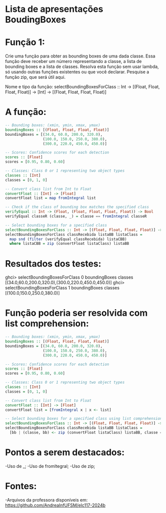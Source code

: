 # Lista de apresentações BoudingBoxes
# Função 1:

Crie uma função para obter as bounding boxes de uma dada classe. Essa função deve receber um número representando a classe, a lista de bounding boxes e a lista de classes. Resolva esta função sem usar lambda, só usando outras funções existentes ou que você declarar. Pesquise a função zip, que será útil aqui.

Nome e tipo da função:
selectBoundingBoxesForClass :: Int -> [(Float, Float, Float, Float)] -> [Int] -> [(Float, Float, Float, Float)]

# A função:

```haskell
-- Bounding boxes: (xmin, ymin, xmax, ymax)
boundingBoxes :: [(Float, Float, Float, Float)]
boundingBoxes = [(34.0, 60.0, 200.0, 320.0),
                 (100.0, 150.0, 250.0, 380.0),
                 (300.0, 220.0, 450.0, 450.0)]

-- Scores: Confidence scores for each detection
scores :: [Float]
scores = [0.95, 0.80, 0.60]

-- Classes: Class 0 or 1 representing two object types
classes :: [Int]
classes = [0, 1, 0]

-- Convert class list from Int to Float
convertFloat :: [Int] -> [Float]
convertFloat list = map fromIntegral list

-- Check if the class of bounding box matches the specified class
verifyEqual :: Int -> (Float, (Float, Float, Float, Float)) -> Bool
verifyEqual classeR (classe, _) = classe == fromIntegral classeR

-- Select bounding boxes for a specified class
selectBoundingBoxesForClass :: Int -> [(Float, Float, Float, Float)] -> [Int] -> [(Float, Float, Float, Float)]
selectBoundingBoxesForClass classRecebida listaBB listaClass =
  map snd (filter (verifyEqual classRecebida) listaCBB)
  where listaCBB = zip (convertFloat listaClass) listaBB
```
# Resultados dos testes:

ghci> selectBoundingBoxesForClass 0 boundingBoxes classes
[(34.0,60.0,200.0,320.0),(300.0,220.0,450.0,450.0)]
ghci> selectBoundingBoxesForClass 1 boundingBoxes classes
[(100.0,150.0,250.0,380.0)]

# Função poderia ser resolvida com list comprehension:

```haskell
-- Bounding boxes: (xmin, ymin, xmax, ymax)
boundingBoxes :: [(Float, Float, Float, Float)]
boundingBoxes = [(34.0, 60.0, 200.0, 320.0),
                 (100.0, 150.0, 250.0, 380.0),
                 (300.0, 220.0, 450.0, 450.0)]

-- Scores: Confidence scores for each detection
scores :: [Float]
scores = [0.95, 0.80, 0.60]

-- Classes: Class 0 or 1 representing two object types
classes :: [Int]
classes = [0, 1, 0]

-- Convert class list from Int to Float
convertFloat :: [Int] -> [Float]
convertFloat list = [fromIntegral x | x <- list]

-- Select bounding boxes for a specified class using list comprehension
selectBoundingBoxesForClass :: Int -> [(Float, Float, Float, Float)] -> [Int] -> [(Float, Float, Float, Float)]
selectBoundingBoxesForClass classRecebida listaBB listaClass = 
  [bb | (classe, bb) <- zip (convertFloat listaClass) listaBB, classe == fromIntegral classRecebida]
```

# Pontos a serem destacados:

-Uso de _;
-Uso de fromItegral;
-Uso de zip;


# Fontes:
-Arquivos da professora disponíveis em: https://github.com/AndreaInfUFSM/elc117-2024b






